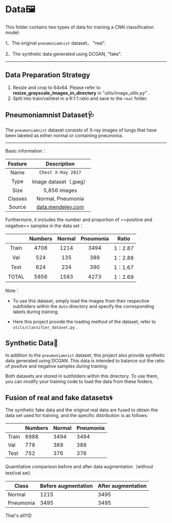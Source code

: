 # Data🖼️

This folder contains two types of data for training a CNN classification model: 

1、The original `pneumoniamnist` dataset， "real".

2、The synthetic data generated using DCGAN, "fake".

---

## Data Preparation Strategy

1. Resize and crop to 64x64. Please refer to **resize_grayscale_images_in_directory** in "utils/image_utils.py" . 
2. Split into train/val/test in a 9:1:1 ratio and save to the `real` folder.

## Pneumoniamnist Dataset🩺

The `pneumoniamnist` dataset consists of X-ray images of lungs that have been labeled as either normal or containing pneumonia.

----

Basic information：

| Feature |                         Description                          |
| :-----: | :----------------------------------------------------------: |
|  Name   |                      `Chest X-Ray 2017`                      |
|  Type   |                    Image dataset（.jpeg）                    |
|  Size   |                         5,856 images                         |
| Classes |                      Normal, Pneumonia                       |
| Source  | [data.mendeley.com](https://data.mendeley.com/datasets/rscbjbr9sj/2) |

Furthermore, it includes the number and proportion of ==positive and negative== samples in the data set：

|       | Numbers | Normal | Pneumonia |  Ratio  |
| :---: | :-----: | :----: | :-------: | :-----: |
| Train |  4708   |  1214  |   3494    | 1：2.87 |
|  Val  |   524   |  135   |    389    | 1：2.88 |
| Test  |   624   |  234   |    390    | 1：1.67 |
| TOTAL |  5856   |  1583  |   4273    | 1：2.69 |

Note：

* To use this dataset, simply load the images from their respective subfolders within the `data` directory and specify the corresponding labels during training.

* Here this project provide the loading method of the dataset, refer to `utils/classifier_dataset.py` .

## Synthetic Data🤖

In addition to the `pneumoniamnist` dataset, this project also provide synthetic data generated using DCGAN. This data is intended to balance out the ratio of positive and negative samples during training.

Both datasets are stored in subfolders within this directory. To use them, you can modify your training code to load the data from these folders.

## Fusion of real and fake datasets🌀

The synthetic fake data and the original real data are fused to obtain the data set used for training, and the specific distribution is as follows:

|       | Numbers | Normal | Pneumonia |
| ----- | ------- | ------ | --------- |
| Train | 6988    | 3494   | 3494      |
| Val   | 778     | 389    | 389       |
| Test  | 752     | 376    | 376       |

Quantitative comparison before and after data augmentation（without test/val set）

| Class     | Before augmentation | After augmentation |
| --------- |---------------------|--------------------|
| Normal    | 1215                | 3495               |
| Pneumonia | 3495                | 3495               |

That's all!!😊